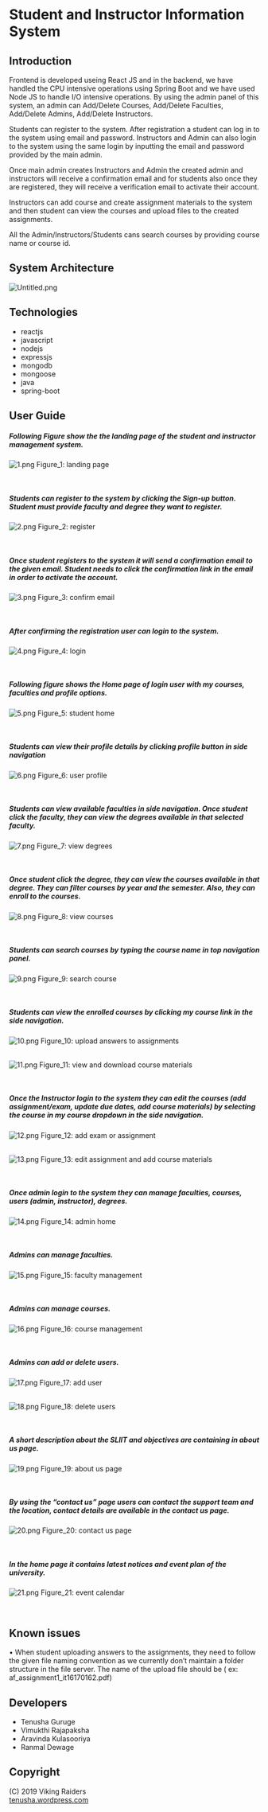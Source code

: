 # Student and Instructor Information System

## Introduction

Frontend is developed useing React JS and in the backend, we have handled the CPU intensive operations using Spring Boot and we have used Node JS to handle I/O intensive operations. 
By using the admin panel of this system, an admin can Add/Delete Courses, Add/Delete Faculties, Add/Delete Admins, Add/Delete Instructors.

Students can register to the system. After registration a student can log in to the system using email and password. Instructors and Admin can also login to the system using the same login by inputting the email and password provided by the main admin.

Once main admin creates Instructors and Admin the created admin and instructors will receive a confirmation email and for students also once they are registered, they will receive a verification email to activate their account.

Instructors can add course and create assignment materials to the system and then student can view the courses and upload files to the created assignments.

All the Admin/Instructors/Students cans search courses by providing course name or course id.

## System Architecture

<img src="https://imgbbb.com/images/2019/06/26/Untitled.png" alt="Untitled.png" border="0" />
<br>

## Technologies
* reactjs
* javascript
* nodejs
* expressjs
* mongodb
* mongoose
* java
* spring-boot

## User Guide

##### Following Figure show the the landing page of the student and instructor management system.

<img src="https://imgbbb.com/images/2019/06/26/1.png" alt="1.png" border="0">
Figure_1: landing page
<p></p><br />

##### Students can register to the system by clicking the Sign-up button. Student must provide faculty and degree they want to register.
<img src="https://imgbbb.com/images/2019/06/26/2.png" alt="2.png" border="0">
Figure_2: register
<p></p><br />

##### Once student registers to the system it will send a confirmation email to the given email. Student needs to click the confirmation link in the email in order to activate the account.
<img src="https://imgbbb.com/images/2019/06/26/3.png" alt="3.png" border="0">
Figure_3: confirm email
<p></p><br />

##### After confirming the registration user can login to the system.
<img src="https://imgbbb.com/images/2019/06/26/4.png" alt="4.png" border="0">
Figure_4: login
<p></p><br />

##### Following figure shows the Home page of login user with my courses, faculties and profile options.
<img src="https://imgbbb.com/images/2019/06/26/5.png" alt="5.png" border="0">
Figure_5: student home
<p></p><br />


##### Students can view their profile details by clicking profile button in side navigation
<img src="https://imgbbb.com/images/2019/06/26/6.png" alt="6.png" border="0">
Figure_6: user profile
<p></p><br />

##### Students can view available faculties in side navigation. Once student click the faculty, they can view the degrees available in that selected faculty.
<img src="https://imgbbb.com/images/2019/06/26/7.png" alt="7.png" border="0">
Figure_7: view degrees
<p></p><br />

##### Once student click the degree, they can view the courses available in that degree.  They can filter courses by year and the semester. Also, they can enroll to the courses.
<img src="https://imgbbb.com/images/2019/06/26/8.png" alt="8.png" border="0">
Figure_8: view courses
<p></p><br />

##### Students can search courses by typing the course name in top navigation panel.
<img src="https://imgbbb.com/images/2019/06/26/9.png" alt="9.png" border="0">
Figure_9: search course
<p></p><br />

##### Students can view the enrolled courses by clicking my course link in the side navigation.
<img src="https://imgbbb.com/images/2019/06/26/10.png" alt="10.png" border="0">
Figure_10: upload answers to assignments
<p></p><br />
<img src="https://imgbbb.com/images/2019/06/26/11.png" alt="11.png" border="0">
Figure_11: view and download course materials
<p></p><br />

##### Once the Instructor login to the system they can edit the courses (add assignment/exam, update due dates, add course materials) by selecting the course in my course dropdown in the side navigation.
<img src="https://imgbbb.com/images/2019/06/26/12.png" alt="12.png" border="0">
Figure_12: add exam or assignment
<p></p><br />
<img src="https://imgbbb.com/images/2019/06/26/13.png" alt="13.png" border="0">
Figure_13: edit assignment and add course materials
<p></p><br />

##### Once admin login to the system they can manage faculties, courses, users (admin, instructor), degrees.
<img src="https://imgbbb.com/images/2019/06/26/14.png" alt="14.png" border="0">
Figure_14: admin home
<p></p><br />

##### Admins can manage faculties.
<img src="https://imgbbb.com/images/2019/06/26/15.png" alt="15.png" border="0">
Figure_15: faculty management
<p></p><br />

##### Admins can manage courses.
<img src="https://imgbbb.com/images/2019/06/26/16.png" alt="16.png" border="0">
Figure_16: course management
<p></p><br />

##### Admins can add or delete users.
<img src="https://imgbbb.com/images/2019/06/26/17.png" alt="17.png" border="0">
Figure_17: add user
<p></p><br />
<img src="https://imgbbb.com/images/2019/06/26/18.png" alt="18.png" border="0">
Figure_18: delete users
<p></p><br />

##### A short description about the SLIIT and objectives are containing in about us page.
<img src="https://imgbbb.com/images/2019/06/26/19.png" alt="19.png" border="0">
Figure_19: about us page
<p></p><br />

##### By using the “contact us” page users can contact the support team and the location, contact details are available in the contact us page.
<img src="https://imgbbb.com/images/2019/06/26/20.png" alt="20.png" border="0">
Figure_20: contact us page
<p></p><br />

##### In the home page it contains latest notices and event plan of the university.
<img src="https://imgbbb.com/images/2019/06/26/21.png" alt="21.png" border="0">
Figure_21: event calendar
<p></p><br />

## Known issues

•	When student uploading answers to the assignments, they need to follow the given file naming convention as we currently don’t maintain a folder structure in the file server. The name of the upload file should be <course>_<assignment>_<idNo> ( ex: af_assignment1_it16170162.pdf)

## Developers
* Tenusha Guruge
* Vimukthi Rajapaksha
* Aravinda Kulasooriya
* Ranmal Dewage

## Copyright

(C) 2019 Viking Raiders
<br>
[tenusha.wordpress.com](https://tenusha.wordpress.com)
